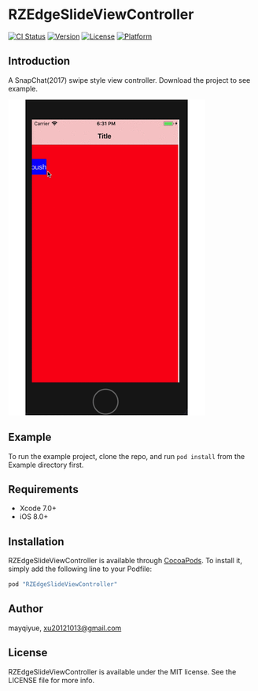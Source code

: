 # RZEdgeSlideViewController

[![CI Status](http://img.shields.io/travis/mayqiyue/RZEdgeSlideViewController.svg?style=flat)](https://travis-ci.org/mayqiyue/RZEdgeSlideViewController)
[![Version](https://img.shields.io/cocoapods/v/RZEdgeSlideViewController.svg?style=flat)](http://cocoapods.org/pods/RZEdgeSlideViewController)
[![License](https://img.shields.io/cocoapods/l/RZEdgeSlideViewController.svg?style=flat)](http://cocoapods.org/pods/RZEdgeSlideViewController)
[![Platform](https://img.shields.io/cocoapods/p/RZEdgeSlideViewController.svg?style=flat)](http://cocoapods.org/pods/RZEdgeSlideViewController)

## Introduction

A SnapChat(2017) swipe style view controller. Download the project to see example.

![MacDown Screenshot](./demo.gif)

## Example

To run the example project, clone the repo, and run `pod install` from the Example directory first.

## Requirements
* Xcode 7.0+    
* iOS 8.0+

## Installation

RZEdgeSlideViewController is available through [CocoaPods](http://cocoapods.org). To install
it, simply add the following line to your Podfile:

```ruby
pod "RZEdgeSlideViewController"
```

## Author

mayqiyue, xu20121013@gmail.com

## License

RZEdgeSlideViewController is available under the MIT license. See the LICENSE file for more info.
